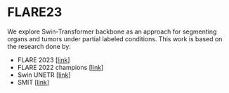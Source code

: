 # FLARE23

We explore Swin-Transformer backbone as an approach for segmenting organs and tumors under partial labeled conditions. This work is based on the research done by: 

- FLARE 2023 [[link](https://codalab.lisn.upsaclay.fr/competitions/12239)]
- FLARE 2022 champions [[link](https://github.com/Ziyan-Huang/FLARE22)]
- Swin UNETR [[link](https://github.com/Project-MONAI/research-contributions/tree/main/SwinUNETR)]
- SMIT [[link](https://github.com/The-Veeraraghavan-Lab/SMIT)]

